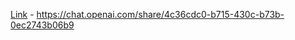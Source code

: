 [Link](https://chat.openai.com/share/4c36cdc0-b715-430c-b73b-0ec2743b06b9) - https://chat.openai.com/share/4c36cdc0-b715-430c-b73b-0ec2743b06b9